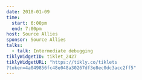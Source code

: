 ```yaml
---
date: 2018-01-09
time:
  start: 6:00pm
  end: 7:00pm
host: Source Allies
sponsor: Source Allies
talks:
  - talk: Intermediate debugging
tiklyWidgetID: tiklet_2427
tiklyWidgetURL: "https://tikly.co/tiklets
?token=4a049856fc48e048a30267df3e8ec0dc3acc2ff5"
---
```

